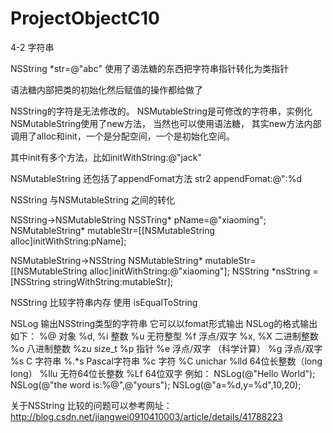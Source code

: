 # ProjectObjectC10
4-2 字符串

NSString *str=@"abc"
使用了语法糖的东西把字符串指针转化为类指针

语法糖内部把类的初始化然后赋值的操作都给做了

NSString的字符是无法修改的。
NSMutableString是可修改的字符串，实例化 NSMutableString使用了new方法， 当然也可以使用语法糖， 其实new方法内部调用了alloc和init，一个是分配空间，一个是初始化空间。

其中init有多个方法，比如initWithString:@"jack"

NSMutableString 还包括了appendFomat方法
str2 appendFomat:@":%d


NSString 与NSMutableString 之间的转化

NSString->NSMutableString
NSSTring* pName=@"xiaoming";
NSMutableString* mutableStr=[[NSMutableString alloc]initWithString:pName];

NSMutableString->NSString
NSMutableString* mutableStr=[[NSMutableString alloc]initWithString:@"xiaoming"];
NSString *nsString = [NSString stringWithString:mutableStr];

NSString 比较字符串内存 使用 isEqualToString

NSLog 输出NSString类型的字符串  它可以以fomat形式输出
NSLog的格式输出如下：
%@        对象
%d, %i   整数
%u          无符整型
%f           浮点/双字
%x, %X   二进制整数
%o          八进制整数
%zu        size_t
%p          指针
%e          浮点/双字 （科学计算）
%g          浮点/双字
%s C      字符串
%.*s        Pascal字符串
%c           字符
%C          unichar
%lld        64位长整数（long long）
%llu        无符64位长整数
%Lf         64位双字
例如：
NSLog(@"Hello World");
NSLog(@"the word is:%@",@"yours");
NSLog(@"a=%d,y=%d",10,20);

关于NSString 比较的问题可以参考网址：http://blog.csdn.net/jiangwei0910410003/article/details/41788223



